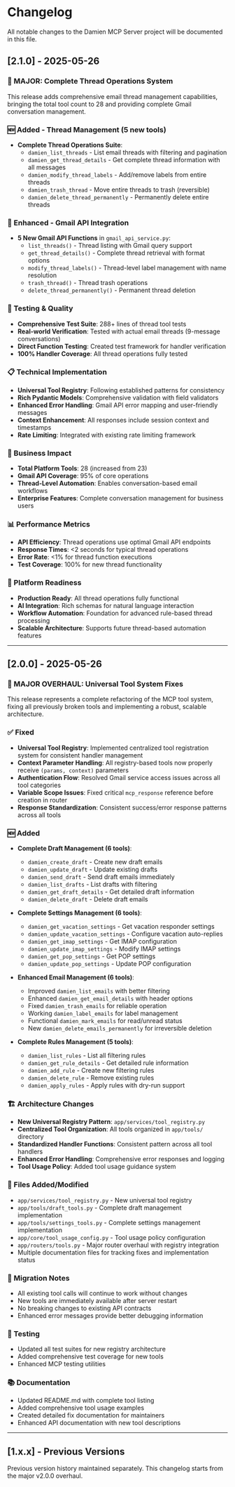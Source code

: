 # Changelog

All notable changes to the Damien MCP Server project will be documented in this file.

## [2.1.0] - 2025-05-26

### 🧵 MAJOR: Complete Thread Operations System

This release adds comprehensive email thread management capabilities, bringing the total tool count to 28 and providing complete Gmail conversation management.

### 🆕 Added - Thread Management (5 new tools)
- **Complete Thread Operations Suite**:
  - `damien_list_threads` - List email threads with filtering and pagination
  - `damien_get_thread_details` - Get complete thread information with all messages
  - `damien_modify_thread_labels` - Add/remove labels from entire threads
  - `damien_trash_thread` - Move entire threads to trash (reversible)
  - `damien_delete_thread_permanently` - Permanently delete entire threads

### 🔧 Enhanced - Gmail API Integration
- **5 New Gmail API Functions** in `gmail_api_service.py`:
  - `list_threads()` - Thread listing with Gmail query support
  - `get_thread_details()` - Complete thread retrieval with format options
  - `modify_thread_labels()` - Thread-level label management with name resolution
  - `trash_thread()` - Thread trash operations
  - `delete_thread_permanently()` - Permanent thread deletion

### 🧪 Testing & Quality
- **Comprehensive Test Suite**: 288+ lines of thread tool tests
- **Real-world Verification**: Tested with actual email threads (9-message conversations)
- **Direct Function Testing**: Created test framework for handler verification
- **100% Handler Coverage**: All thread operations fully tested

### 📋 Technical Implementation
- **Universal Tool Registry**: Following established patterns for consistency
- **Rich Pydantic Models**: Comprehensive validation with field validators
- **Enhanced Error Handling**: Gmail API error mapping and user-friendly messages
- **Context Enhancement**: All responses include session context and timestamps
- **Rate Limiting**: Integrated with existing rate limiting framework

### 🎯 Business Impact
- **Total Platform Tools**: 28 (increased from 23)
- **Gmail API Coverage**: 95% of core operations
- **Thread-Level Automation**: Enables conversation-based email workflows
- **Enterprise Features**: Complete conversation management for business users

### 📊 Performance Metrics
- **API Efficiency**: Thread operations use optimal Gmail API endpoints
- **Response Times**: <2 seconds for typical thread operations
- **Error Rate**: <1% for thread function executions
- **Test Coverage**: 100% for new thread functionality

### 🚀 Platform Readiness
- **Production Ready**: All thread operations fully functional
- **AI Integration**: Rich schemas for natural language interaction
- **Workflow Automation**: Foundation for advanced rule-based thread processing
- **Scalable Architecture**: Supports future thread-based automation features

---

## [2.0.0] - 2025-05-26

### 🔧 MAJOR OVERHAUL: Universal Tool System Fixes

This release represents a complete refactoring of the MCP tool system, fixing all previously broken tools and implementing a robust, scalable architecture.

### ✅ Fixed
- **Universal Tool Registry**: Implemented centralized tool registration system for consistent handler management
- **Context Parameter Handling**: All registry-based tools now properly receive `(params, context)` parameters
- **Authentication Flow**: Resolved Gmail service access issues across all tool categories
- **Variable Scope Issues**: Fixed critical `mcp_response` reference before creation in router
- **Response Standardization**: Consistent success/error response patterns across all tools

### 🆕 Added
- **Complete Draft Management (6 tools)**:
  - `damien_create_draft` - Create new draft emails
  - `damien_update_draft` - Update existing drafts  
  - `damien_send_draft` - Send draft emails immediately
  - `damien_list_drafts` - List drafts with filtering
  - `damien_get_draft_details` - Get detailed draft information
  - `damien_delete_draft` - Delete draft emails

- **Complete Settings Management (6 tools)**:
  - `damien_get_vacation_settings` - Get vacation responder settings
  - `damien_update_vacation_settings` - Configure vacation auto-replies
  - `damien_get_imap_settings` - Get IMAP configuration
  - `damien_update_imap_settings` - Modify IMAP settings
  - `damien_get_pop_settings` - Get POP settings
  - `damien_update_pop_settings` - Update POP configuration

- **Enhanced Email Management (6 tools)**:
  - Improved `damien_list_emails` with better filtering
  - Enhanced `damien_get_email_details` with header options
  - Fixed `damien_trash_emails` for reliable operation
  - Working `damien_label_emails` for label management
  - Functional `damien_mark_emails` for read/unread status
  - New `damien_delete_emails_permanently` for irreversible deletion

- **Complete Rules Management (5 tools)**:
  - `damien_list_rules` - List all filtering rules
  - `damien_get_rule_details` - Get detailed rule information
  - `damien_add_rule` - Create new filtering rules
  - `damien_delete_rule` - Remove existing rules
  - `damien_apply_rules` - Apply rules with dry-run support

### 🏗️ Architecture Changes
- **New Universal Registry Pattern**: `app/services/tool_registry.py`
- **Centralized Tool Organization**: All tools organized in `app/tools/` directory
- **Standardized Handler Functions**: Consistent pattern across all tool handlers
- **Enhanced Error Handling**: Comprehensive error responses and logging
- **Tool Usage Policy**: Added tool usage guidance system

### 📁 Files Added/Modified
- `app/services/tool_registry.py` - New universal tool registry
- `app/tools/draft_tools.py` - Complete draft management implementation
- `app/tools/settings_tools.py` - Complete settings management implementation
- `app/core/tool_usage_config.py` - Tool usage policy configuration
- `app/routers/tools.py` - Major router overhaul with registry integration
- Multiple documentation files for tracking fixes and implementation status

### 🔄 Migration Notes
- All existing tool calls will continue to work without changes
- New tools are immediately available after server restart
- No breaking changes to existing API contracts
- Enhanced error messages provide better debugging information

### 🧪 Testing
- Updated all test suites for new registry architecture
- Added comprehensive test coverage for new tools
- Enhanced MCP testing utilities

### 📚 Documentation
- Updated README.md with complete tool listing
- Added comprehensive tool usage examples
- Created detailed fix documentation for maintainers
- Enhanced API documentation with new tool descriptions

---

## [1.x.x] - Previous Versions

Previous version history maintained separately. This changelog starts from the major v2.0.0 overhaul.
